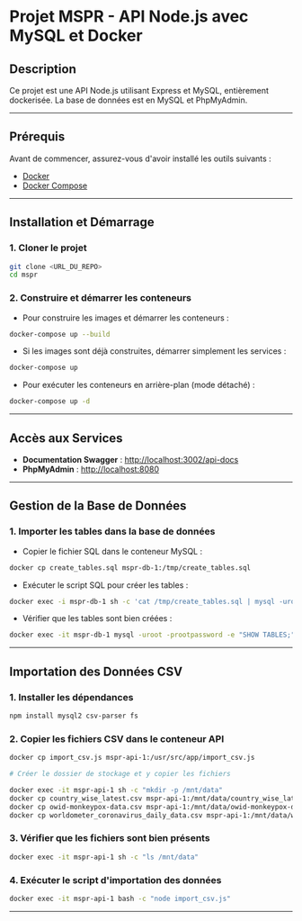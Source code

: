 # Projet MSPR - API Node.js avec MySQL et Docker

## Description
Ce projet est une API Node.js utilisant Express et MySQL, entièrement dockerisée. La base de données est en MySQL et PhpMyAdmin.

---

## Prérequis
Avant de commencer, assurez-vous d'avoir installé les outils suivants :

- [Docker](https://docs.docker.com/get-docker/)
- [Docker Compose](https://docs.docker.com/compose/install/)

---

## Installation et Démarrage
### 1. Cloner le projet
```bash
git clone <URL_DU_REPO>
cd mspr
```

### 2. Construire et démarrer les conteneurs
- Pour construire les images et démarrer les conteneurs :
```bash
docker-compose up --build
```
- Si les images sont déjà construites, démarrer simplement les services :
```bash
docker-compose up
```
- Pour exécuter les conteneurs en arrière-plan (mode détaché) :
```bash
docker-compose up -d
```

---

## Accès aux Services
- **Documentation Swagger** : [http://localhost:3002/api-docs](http://localhost:3002/api-docs)
- **PhpMyAdmin** : [http://localhost:8080](http://localhost:8080)

---

## Gestion de la Base de Données
### 1. Importer les tables dans la base de données
- Copier le fichier SQL dans le conteneur MySQL :
```bash
docker cp create_tables.sql mspr-db-1:/tmp/create_tables.sql
```
- Exécuter le script SQL pour créer les tables :
```bash
docker exec -i mspr-db-1 sh -c 'cat /tmp/create_tables.sql | mysql -uroot -prootpassword bdd_mspr_api'
```
- Vérifier que les tables sont bien créées :
```bash
docker exec -it mspr-db-1 mysql -uroot -prootpassword -e "SHOW TABLES;" bdd_mspr_api
```

---

## Importation des Données CSV
### 1. Installer les dépendances
```bash
npm install mysql2 csv-parser fs
```
### 2. Copier les fichiers CSV dans le conteneur API
```bash
docker cp import_csv.js mspr-api-1:/usr/src/app/import_csv.js

# Créer le dossier de stockage et y copier les fichiers

docker exec -it mspr-api-1 sh -c "mkdir -p /mnt/data"
docker cp country_wise_latest.csv mspr-api-1:/mnt/data/country_wise_latest.csv
docker cp owid-monkeypox-data.csv mspr-api-1:/mnt/data/owid-monkeypox-data.csv
docker cp worldometer_coronavirus_daily_data.csv mspr-api-1:/mnt/data/worldometer_coronavirus_daily_data.csv
```
### 3. Vérifier que les fichiers sont bien présents
```bash
docker exec -it mspr-api-1 sh -c "ls /mnt/data"
```
### 4. Exécuter le script d'importation des données
```bash
docker exec -it mspr-api-1 bash -c "node import_csv.js"
```

---




